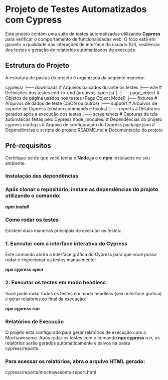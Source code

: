 # Projeto de Testes Automatizados com Cypress

Este projeto contém uma suíte de testes automatizados utilizando **Cypress** para verificar o comportamento de funcionalidades web. O foco está em garantir a qualidade das interações de interface do usuário (UI), resiliência dos testes e geração de relatórios automatizados de execução.

## Estrutura do Projeto

A estrutura de pastas do projeto é organizada da seguinte maneira:

cypress/ ├── downloads # Arquivos baixados durante os testes ├── e2e # Definições dos testes end-to-end (arquivos .spec.js) │ ├── page_object # Objetos de página usados nos testes (Page Object Model) ├── fixtures # Arquivos de dados de teste (JSON ou outros) ├── support # Arquivos de suporte ao Cypress (custom commands e hooks) ├── reports # Relatórios gerados após a execução dos testes ├── screenshots # Capturas de tela automáticas feitas pelo Cypress node_modules/ # Dependências do projeto cypress.config.js # Arquivo de configuração do Cypress package.json # Dependências e scripts do projeto README.md # Documentação do projeto


## Pré-requisitos

Certifique-se de que você tenha o **Node.js** e o **npm** instalados no seu ambiente.

### Instalação das dependências

### Após clonar o repositório, instale as dependências do projeto utilizando o comando:


***npm install***

### Como rodar os testes
Existem duas maneiras principais de executar os testes:

### 1. Executar com a interface interativa do Cypress
Este comando abrirá a interface gráfica do Cypress para que você possa rodar e inspecionar os testes manualmente:

***npx cypress open***

### 2. Executar os testes em modo headless
Você pode rodar todos os testes em modo headless (sem interface gráfica) e gerar relatórios ao final da execução:

***npx cypress run***

### Relatórios de Execução
O projeto está configurado para gerar relatórios de execução com o Mochawesome. Após rodar os testes com o comando **npx cypress** run, os relatórios serão gerados automaticamente e salvos na pasta cypress/reports.

### Para acessar os relatórios, abra o arquivo HTML gerado:
cypress/reports/mochawesome-report.html
